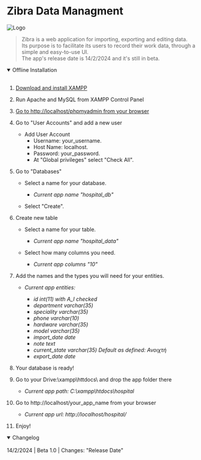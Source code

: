 # Zibra Data Managment

![Logo](/assets/imgs/logo.png "San Juan Mountains")


> Zibra is a web application for importing, exporting and editing data.<br>
>Its purpose is to facilitate its users to record their work data, through a simple and easy-to-use UI.<br>
>The app's release date is 14/2/2024 and it's still in beta.

<details open>
<summary>Offline Installation</summary>
<br>

1. [Download and install XAMPP](https://www.apachefriends.org/download.html)

2. Run Apache and MySQL from XAMPP Control Panel

3. [Go to http://localhost/phpmyadmin from your browser](http://localhost/phpmyadmin/)
 
4. Go to "User Accounts" and add a new user

    * Add User Account 
        * Username: your_username.
        * Host Name: localhost.
        * Password: your_password.
        * At "Global privileges" select "Check All".

5. Go to "Databases"

    * Select a name for your database.
        * *Current app name "hospital_db"*

    * Select "Create".

6. Create new table

    * Select a name for your table.
        * *Current app name "hospital_data"*

    * Select how many columns you need.
        * *Current app columns "10"*

7. Add the names and the types you will need for your entities.

    * *Current app entities:*

        * *id int(11) with A_I checked*
        * *department varchar(35)*
        * *speciality varchar(35)*
        * *phone varchar(10)*
        * *hardware varchar(35)*
        * *model varchar(35)*
        * *import_date date*
        * *note text*
        * *current_state varchar(35) Default as defined: Ανοιχτή*
        * *export_date date*

8. Your database is ready!

9. Go to your Drive:\xampp\httdocs\ and drop the app folder there

    * *Current app path: C:\xampp\htdocs\hospital*

10. Go to http://localhost/your_app_name from your browser

    * *Current app url: http://localhost/hospital/*

11. Enjoy!

</details>

<details open>
<summary>Changelog</summary>
<br>
14/2/2024 | Beta 1.0 | Changes: "Release Date"
</details>